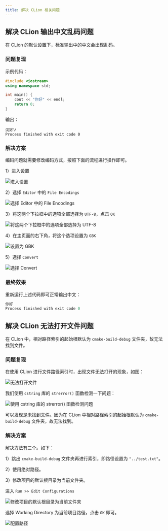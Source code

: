 ```yaml
---
title: 解决 CLion 相关问题
---
```


## 解决 CLion 输出中文乱码问题

在 CLion 的默认设置下，标准输出中的中文会出现乱码。

### 问题复现

示例代码：

```cpp
#include <iostream>
using namespace std;

int main() {
    cout << "你好" << endl;
    return 0;
}
```

输出：

```
浣犲ソ
Process finished with exit code 0
```

### 解决方案

编码问题就需要修改编码方式，按照下面的流程进行操作即可。

1）进入设置

![进入设置](https://dwj-oss.oss-cn-nanjing.aliyuncs.com/images/202403011101299.png)

2）选择 `Editor` 中的 `File Encodings`

![选择 Editor 中的 File Encodings](https://dwj-oss.oss-cn-nanjing.aliyuncs.com/images/202403011101301.png)

3）将这两个下拉框中的选项全部选择为 `UTF-8`，点击 `OK`

![将这两个下拉框中的选项全部选择为 UTF-8](https://dwj-oss.oss-cn-nanjing.aliyuncs.com/images/202403011101302.png)

4）在主页面的右下角，将这个选项设置为 `GBK`

![设置为 GBK](https://dwj-oss.oss-cn-nanjing.aliyuncs.com/images/202403011101303.png)

5）选择 `Convert`

![选择 Convert](https://dwj-oss.oss-cn-nanjing.aliyuncs.com/images/202403011101304.png)

### 最终效果

重新运行上述代码即可正常输出中文：

```c
你好
Process finished with exit code 0
```

## 解决 CLion 无法打开文件问题

在 CLion 中，相对路径索引的起始根默认为 `cmake-build-debug` 文件夹，故无法找到文件。

### 问题复现

在使用 CLion 进行文件路径索引时，出现文件无法打开的现象，如图：

![无法打开文件](https://dwj-oss.oss-cn-nanjing.aliyuncs.com/images/202402292258802.png)

我们使用 `cstring` 库的 `strerror()` 函数检测一下问题：

![使用 cstring 库的 strerror() 函数检测问题](https://dwj-oss.oss-cn-nanjing.aliyuncs.com/images/202402292258397.png)

可以发现是未找到文件。因为在 CLion 中相对路径索引的起始根默认为 `cmake-build-debug` 文件夹，故无法找到。

### 解决方案

解决方法有三个。如下：

1）跳出 `cmake-build-debug` 文件夹再进行索引，即路径设置为 `"../test.txt"`。

2）使用绝对路径。

3）修改项目的默认根目录为当前文件夹。

进入 `Run >> Edit Configurations`

![修改项目的默认根目录为当前文件夹](https://dwj-oss.oss-cn-nanjing.aliyuncs.com/images/202402292258745.png)

选择 Working Directory 为当前项目路径，点击 `OK` 即可。

![配置路径](https://dwj-oss.oss-cn-nanjing.aliyuncs.com/images/202402292258092.png)
